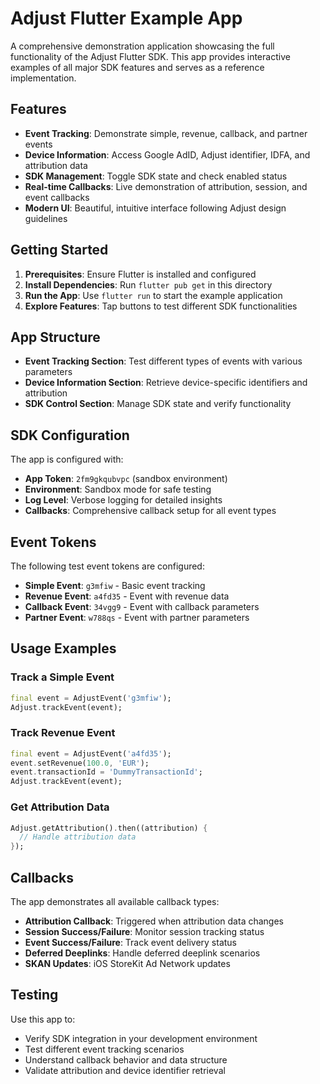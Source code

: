 # Adjust Flutter Example App

A comprehensive demonstration application showcasing the full functionality of the Adjust Flutter SDK. This app provides interactive examples of all major SDK features and serves as a reference implementation.

## Features

- **Event Tracking**: Demonstrate simple, revenue, callback, and partner events
- **Device Information**: Access Google AdID, Adjust identifier, IDFA, and attribution data
- **SDK Management**: Toggle SDK state and check enabled status
- **Real-time Callbacks**: Live demonstration of attribution, session, and event callbacks
- **Modern UI**: Beautiful, intuitive interface following Adjust design guidelines

## Getting Started

1. **Prerequisites**: Ensure Flutter is installed and configured
2. **Install Dependencies**: Run `flutter pub get` in this directory
3. **Run the App**: Use `flutter run` to start the example application
4. **Explore Features**: Tap buttons to test different SDK functionalities

## App Structure

- **Event Tracking Section**: Test different types of events with various parameters
- **Device Information Section**: Retrieve device-specific identifiers and attribution
- **SDK Control Section**: Manage SDK state and verify functionality

## SDK Configuration

The app is configured with:
- **App Token**: `2fm9gkqubvpc` (sandbox environment)
- **Environment**: Sandbox mode for safe testing
- **Log Level**: Verbose logging for detailed insights
- **Callbacks**: Comprehensive callback setup for all event types

## Event Tokens

The following test event tokens are configured:
- **Simple Event**: `g3mfiw` - Basic event tracking
- **Revenue Event**: `a4fd35` - Event with revenue data
- **Callback Event**: `34vgg9` - Event with callback parameters  
- **Partner Event**: `w788qs` - Event with partner parameters

## Usage Examples

### Track a Simple Event
```dart
final event = AdjustEvent('g3mfiw');
Adjust.trackEvent(event);
```

### Track Revenue Event
```dart
final event = AdjustEvent('a4fd35');
event.setRevenue(100.0, 'EUR');
event.transactionId = 'DummyTransactionId';
Adjust.trackEvent(event);
```

### Get Attribution Data
```dart
Adjust.getAttribution().then((attribution) {
  // Handle attribution data
});
```

## Callbacks

The app demonstrates all available callback types:
- **Attribution Callback**: Triggered when attribution data changes
- **Session Success/Failure**: Monitor session tracking status
- **Event Success/Failure**: Track event delivery status
- **Deferred Deeplinks**: Handle deferred deeplink scenarios
- **SKAN Updates**: iOS StoreKit Ad Network updates

## Testing

Use this app to:
- Verify SDK integration in your development environment
- Test different event tracking scenarios
- Understand callback behavior and data structure
- Validate attribution and device identifier retrieval
